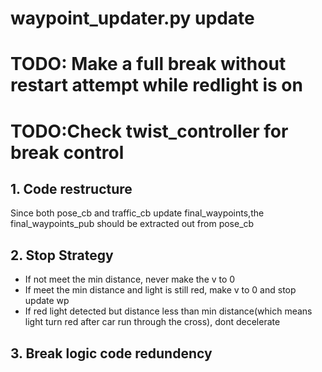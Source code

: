 # waypoint_updater.py update
# TODO: Make a full break without restart attempt while redlight is on
# TODO:Check twist_controller  for break control 
##  1. Code restructure
Since both pose_cb and traffic_cb update final_waypoints,the final_waypoints_pub should be extracted out from pose_cb


## 2. Stop Strategy
- If not meet the min distance, never make the v to 0
- If meet the min distance and light is still red, make v to 0 and stop update wp
- If red light detected but distance less than min distance(which means light turn red after car run through the cross), dont decelerate


## 3. Break logic code redundency
